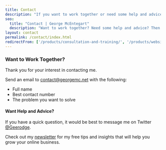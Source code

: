 ```yaml
---
title: Contact
description: "If you want to work together or need some help and advice, please contact me directly using the details here."
seo:
  title: "Contact | George McEntegart"
  description: "Want to work together? Need some help and advice? Then please contact me directly with the details on this page."
layout: contact
permalink: /contact/index.html
redirectFrom: ['/products/consultation-and-training/', '/products/websites-you-can-trust/']
---
```


### Want to Work Together?

Thank you for your interest in contacting me.

Send an email to contact@georgemc.net with the following:

- Full name
- Best contact number
- The problem you want to solve

#### Want Help and Advice?

If you have a quick question, it would be best to message me on Twitter [@Geerodge](https://twitter.com/geerodge).

Check out my [newsletter](/newsletter) for my free tips and insights that will help you grow your online business.
